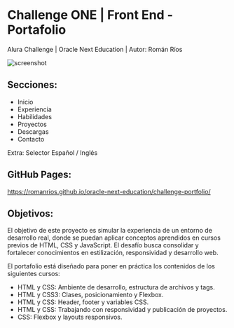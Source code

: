 # Challenge ONE | Front End -  Portafolio

Alura Challenge | Oracle Next Education | Autor: Román Ríos

![screenshot](https://github.com/user-attachments/assets/39f3f2ea-939b-4452-9c74-5d1b5a807b00)

## Secciones:

- Inicio
- Experiencia
- Habilidades
- Proyectos
- Descargas
- Contacto

Extra: Selector Español / Inglés

## GitHub Pages:

https://romanrios.github.io/oracle-next-education/challenge-portfolio/

## Objetivos:

El objetivo de este proyecto es simular la experiencia de un entorno de desarrollo real, donde se puedan aplicar conceptos aprendidos en cursos previos de HTML, CSS y JavaScript. El desafío busca consolidar y fortalecer conocimientos en estilización, responsividad y desarrollo web.

El portafolio está diseñado para poner en práctica los contenidos de los siguientes cursos:

- HTML y CSS: Ambiente de desarrollo, estructura de archivos y tags.
- HTML y CSS3: Clases, posicionamiento y Flexbox.
- HTML y CSS: Header, footer y variables CSS.
- HTML y CSS: Trabajando con responsividad y publicación de proyectos.
- CSS: Flexbox y layouts responsivos.
